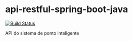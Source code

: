 # api-restful-spring-boot-java
[![Build Status](https://travis-ci.org/gustavohschulmann/api-restful-spring-boot-java.svg?branch=master)](https://travis-ci.org/gustavohschulmann/api-restful-spring-boot-java)

API do sistema de ponto inteligente

